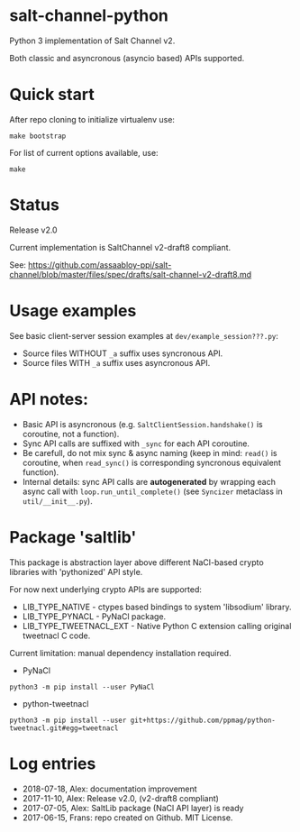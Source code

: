 salt-channel-python
===================

Python 3 implementation of Salt Channel v2.

Both classic and asyncronous (asyncio based) APIs supported.

Quick start
======

After repo cloning to initialize virtualenv use:

`make bootstrap`

For list of current options available, use:

`make`


Status
======

Release v2.0

Current implementation is SaltChannel v2-draft8 compliant.

See: https://github.com/assaabloy-ppi/salt-channel/blob/master/files/spec/drafts/salt-channel-v2-draft8.md

Usage examples
==============

See basic client-server session examples at `dev/example_session???.py`:

* Source files WITHOUT `_a` suffix uses syncronous API.
* Source files WITH `_a` suffix uses asyncronous API.

API notes:
==============

* Basic API is asyncronous (e.g. `SaltClientSession.handshake()` is coroutine, not a function).
* Sync API calls are suffixed with `_sync` for each API coroutine.
* Be carefull, do not mix sync & async naming (keep in mind: `read()` is coroutine, when `read_sync()` is corresponding syncronous equivalent function).
* Internal details: sync API calls are __autogenerated__ by wrapping each async call with `loop.run_until_complete()` (see `Syncizer` metaclass in `util/__init__.py`).

Package 'saltlib'
================
This package is abstraction layer above different NaCl-based crypto libraries with 'pythonized' API style. 

For now next underlying crypto APIs are supported:

* LIB_TYPE_NATIVE - ctypes based bindings to system 'libsodium' library. 
* LIB_TYPE_PYNACL - PyNaCl package.
* LIB_TYPE_TWEETNACL_EXT - Native Python C extension calling original tweetnacl C code.

Current limitation: manual dependency installation required.

* PyNaCl

`python3 -m pip install --user PyNaCl`

* python-tweetnacl

`python3 -m pip install --user git+https://github.com/ppmag/python-tweetnacl.git#egg=tweetnacl`


Log entries
===========

* 2018-07-18, Alex: documentation improvement
* 2017-11-10, Alex: Release v2.0, (v2-draft8 compliant)
* 2017-07-05, Alex: SaltLib package (NaCl API layer) is ready 
* 2017-06-15, Frans: repo created on Github. MIT License. 


